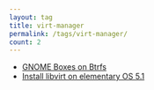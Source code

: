 ```yaml
---
layout: tag
title: virt-manager
permalink: /tags/virt-manager/
count: 2
---
```


- [GNOME Boxes on Btrfs](https://www.jwillikers.com/gnome-boxes-on-btrfs)
- [Install libvirt on elementary OS 5.1](https://www.jwillikers.com/install-libvirt-on-elementary-os-5-1)
